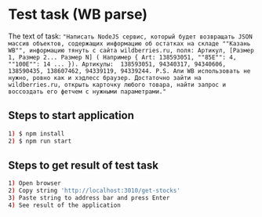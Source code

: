 # Test task (WB parse)
The text of task: 
`
"Написать NodeJS сервис, который будет возвращать JSON массив объектов, содержащих информацию об остатках на складе ""Казань WB"", информацию тянуть с сайта wildberries.ru, поля: Артикул, [Размер 1, Размер 2... Размер N] ( Например { Art: 138593051, ""85E"": 4, ""100E"": 14 ... }). Артикулы:  138593051, 94340317, 94340606, 138590435, 138607462, 94339119, 94339244.
P.S. Апи WB использовать не нужно, ровно как и хэдлесс браузер. Достаточно зайти на wildberries.ru, открыть карточку любого товара, найти запрос и воссоздать его фетчем с нужными параметрами."
`

## Steps to start application
```bash
1) $ npm install
2) $ npm run start
```

## Steps to get result of test task
```bash
1) Open browser
2) Copy string 'http://localhost:3010/get-stocks'
3) Paste string to address bar and press Enter
4) See result of the application 
```